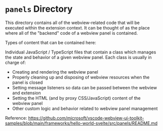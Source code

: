 # `panels` Directory

This directory contains all of the webview-related code that will be executed within the extension context. It can be thought of as the place where all of the "backend" code of a webview panel is contained.

Types of content that can be contained here:

Individual JavaScript / TypeScript files that contain a class which manages the state and behavior of a given webview panel. Each class is usually in charge of:

- Creating and rendering the webview panel
- Properly cleaning up and disposing of webview resources when the panel is closed
- Setting message listeners so data can be passed between the webview and extension
- Setting the HTML (and by proxy CSS/JavaScript) content of the webview panel
- Other custom logic and behavior related to webview panel management

Reference:
https://github.com/microsoft/vscode-webview-ui-toolkit-samples/blob/main/frameworks/hello-world-svelte/src/panels/README.md